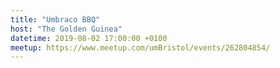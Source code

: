 ```yaml
---
title: "Umbraco BBQ"
host: "The Golden Guinea"
datetime: 2019-08-02 17:00:00 +0100
meetup: https://www.meetup.com/umBristol/events/262804854/
---
```

